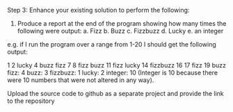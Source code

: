 Step 3: Enhance your existing solution to perform the following:
1. Produce a report at the end of the program showing how many times the following were
output:
a. Fizz
b. Buzz
c. Fizzbuzz
d. Lucky
e. an integer

e.g. if I run the program over a range from 1-20 I should get the following output:

1 2 lucky 4 buzz fizz 7 8 fizz buzz 11 fizz lucky 14 fizzbuzz 16 17 fizz 19 buzz
fizz: 4
buzz: 3
fizzbuzz: 1
lucky: 2
integer: 10
(Integer is 10 because there were 10 numbers that were not altered in any way).

Upload the source code to github as a separate project and provide the link to the repository